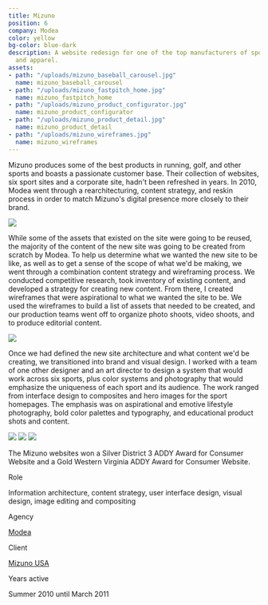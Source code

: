 ```yaml
---
title: Mizuno
position: 6
company: Modea
color: yellow
bg-color: blue-dark
description: A website redesign for one of the top manufacturers of sports equipment
  and apparel.
assets:
- path: "/uploads/mizuno_baseball_carousel.jpg"
  name: mizuno_baseball_carousel
- path: "/uploads/mizuno_fastpitch_home.jpg"
  name: mizuno_fastpitch_home
- path: "/uploads/mizuno_product_configurator.jpg"
  name: mizuno_product_configurator
- path: "/uploads/mizuno_product_detail.jpg"
  name: mizuno_product_detail
- path: "/uploads/mizuno_wireframes.jpg"
  name: mizuno_wireframes
---
```


Mizuno produces some of the best products in running, golf, and other sports and boasts a passionate customer base. Their collection of websites, six sport sites and a corporate site, hadn't been refreshed in years. In 2010, Modea went through a rearchitecturing, content strategy, and reskin process in order to match Mizuno's digital presence more closely to their brand.

<div class="mt-sm-4 mb-sm-4 ml-md-n4 mr-md-n4">
<img src="/uploads/mizuno_wireframes.jpg">
</div>

While some of the assets that existed on the site were going to be reused, the majority of the content of the new site was going to be created from scratch by Modea. To help us determine what we wanted the new site to be like, as well as to get a sense of the scope of what we'd be making, we went through a combination content strategy and wireframing process. We conducted competitive research, took inventory of existing content, and developed a strategy for creating new content. From there, I created wireframes that were aspirational to what we wanted the site to be. We used the wireframes to build a list of assets that needed to be created, and our production teams went off to organize photo shoots, video shoots, and to produce editorial content.

<div class="mt-sm-4 mb-sm-4 ml-md-n4 mr-md-n4">
<img src="/uploads/mizuno_fastpitch_home.jpg">
</div>

Once we had defined the new site architecture and what content we'd be creating, we transitioned into brand and visual design. I worked with a team of one other designer and an art director to design a system that would work across six sports, plus color systems and photography that would emphasize the uniqueness of each sport and its audience. The work ranged from interface design to composites and hero images for the sport homepages. The emphasis was on aspirational and emotive lifestyle photography, bold color palettes and typography, and educational product shots and content.

<div class="mt-sm-4 mb-sm-4 ml-md-n4 mr-md-n4">
<img src="/uploads/mizuno_baseball_carousel.jpg">
<img src="/uploads/mizuno_product_detail.jpg">
<img src="/uploads/mizuno_product_configurator.jpg">
</div>

The Mizuno websites won a Silver District 3 ADDY Award for Consumer Website and a Gold Western Virginia ADDY Award for Consumer Website.


<div class="col-group text-small mt-sm-4 mb-sm-4">
    <div class="col col-sm-12 col-md-3">
        <p class="bold mb-sm-0 mb-md-1">Role</p>
    </div>
    <div class="col col-sm-12 col-md-9">
        <p class="mb-sm-1">Information architecture, content strategy, user interface design, visual design, image editing and compositing</p>
    </div>
    <div class="col col-sm-12 col-md-3">
        <p class="bold mb-sm-0 mb-md-1">Agency</p>
    </div>
    <div class="col col-sm-12 col-md-9">
        <p class="mb-sm-1"><a href="http://modea.com" target="_blank">Modea</a></p>
    </div>
    <div class="col col-sm-12 col-md-3">
        <p class="bold mb-sm-0 mb-md-1">Client</p>
    </div>
    <div class="col col-sm-12 col-md-9">
        <p class="mb-sm-1"><a href="http://mizunousa.com" target="_blank">Mizuno USA</a></p>
    </div>
    <div class="col col-sm-12 col-md-3">
        <p class="bold mb-sm-0 mb-md-1">Years active</p>
    </div>
    <div class="col col-sm-12 col-md-9">
        <p class="mb-sm-1">Summer 2010 until March 2011</p>
    </div>
</div>
